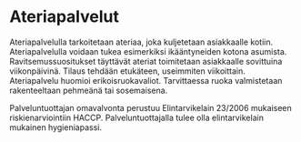 # Ateriapalvelut 

Ateriapalvelulla tarkoitetaan ateriaa, joka kuljetetaan asiakkaalle kotiin. Ateriapalvelulla voidaan tukea esimerkiksi ikääntyneiden kotona asumista. Ravitsemussuositukset täyttävät ateriat toimitetaan asiakkaalle sovittuina viikonpäivinä. Tilaus tehdään etukäteen, useimmiten viikoittain. Ateriapalvelu huomioi erikoisruokavaliot. Tarvittaessa ruoka valmistetaan rakenteeltaan pehmeänä tai sosemaisena.

Palveluntuottajan omavalvonta perustuu Elintarvikelain 23/2006 mukaiseen riskienarviointiin HACCP. Palveluntuottajalla tulee olla elintarvikelain mukainen hygieniapassi.
